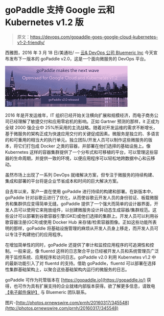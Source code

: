 # goPaddle 支持 Google 云和 Kubernetes v1.2 版

> 原文：<https://devops.com/gopaddle-goes-google-cloud-kubernetes-v1-2-friendly/>

西雅图，2016 年 3 月 18 日/美通社/ — [云& DevOps 公司 Bluemeric Inc](http://bluemeric.com/) 今天宣布发布下一版本的 goPaddle v2.0，这是一个面向微服务的 DevOps 平台。

![goPaddle optimised for Google Cloud and Kubernetes v1.2](img/f98cbb6c627ea7a59ebd23055eb6cd90.png "goPaddle optimised for Google Cloud and Kubernetes v1.2")

2016 年是开发运维年，IT 组织已经开始关注横向扩展和规模经济，而电子商务公司已经理解了敏捷交付和应用零宕机的影响。正如 Gartner 预测的那样，it 正成为全球 2000 强企业中 25%所采用的主流战略。随着对开发运维的需求不断增长，基于微服务的架构正成为快速应用交付的关键促成因素。微服务是独立的、多语言的和可重用的相当大的执行单元。独立团队/开发人员可以制作这些微服务的版本，将它们打包成 Docker 之类的容器，并部署在他们选择的基础设施上。像 Kubernetes 这样的容器集群提供了一个分布式和可移植的平台，可以管理这些容器的生命周期，并提供一致的环境，以便应用程序可以轻松地跨数据中心和云移动。

虽然市场上出现了一系列 DevOps 就绪解决方案，但专注于微服务的持续构建、集成和部署的平台将是企业节省成本和时间的巨大解决方案。

自去年以来，客户一直在使用 goPaddle 进行持续的构建和部署。在新版本中，goPaddle 针对谷歌云进行了优化，从而使谷歌云开发人员的身份验证、板载微服务和集群供应变得简单无缝。goPaddle 提供了一个强大而简单的设计器界面，开发人员可以使用它来拖放组件，以创建微服务设计并动态生成容器/集群规范。这些设计可以部署到谷歌容器引擎(GKE)或他们选择的集群上。开发人员可以利用谷歌容器注册(GCR)或使用 Docker Hub 来存储/检索容器图像。正如这些功能所表明的那样，goPaddle 将基础设施管理的麻烦从开发人员身上移走，而开发人员可以专注于构建他们的应用程序。

在增加简单性的同时，goPaddle 还提供了审计和监控应用程序的可追溯性和控制。一般来说，像 fluentd 这样的日志聚合平台已经被开发人员和系统管理员广泛用于监控系统、应用程序和访问日志。goPaddle v2.0 利用 Kubernetes v1.2 中的最新功能引入了对 fluentd 的支持。借助 goPaddle，fluentd 可以部署在选择性集群基础架构上，以聚合这些基础架构内运行的微服务的日志。

goPaddle 可作为托管版本在 [https://gopaddle.io](https://gopaddle.io/) 获得，也可作为具有扩展支持的企业就绪内部版本获得。欲了解更多信息，请致电 [【电子邮件保护】](/cdn-cgi/l/email-protection#6c05020a032c0e00190901091e050f420f0301) 与 Bluemeric 团队联系。

图片-[http://photos.prnewswire.com/prnh/20160317/345548](http://photos.prnewswire.com/prnh/20160317/345548)